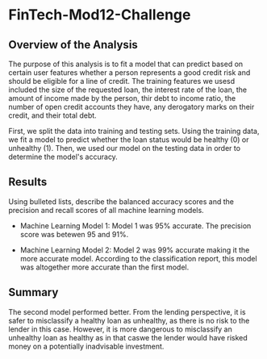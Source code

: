 # FinTech-Mod12-Challenge

## Overview of the Analysis

The purpose of this analysis is to fit a model that can predict based on certain user features whether a person represents a good credit risk and should be eligible for a line of credit. The training features we usesd included the size of the requested loan, the interest rate of the loan, the amount of income made by the person, thir debt to income ratio, the number of open credit accounts they have, any derogatory marks on their credit, and their total debt.

First, we split the data into training and testing sets. Using the training data, we fit a model to predict whether the loan status would be healthy (0) or unhealthy (1). Then, we used our model on the testing data in order to determine the model's accuracy.

## Results

Using bulleted lists, describe the balanced accuracy scores and the precision and recall scores of all machine learning models.

* Machine Learning Model 1:
 Model 1 was 95% accurate. The precision score was betewen 95 and 91%.


* Machine Learning Model 2:
Model 2 was 99% accurate making it the more accurate model. According to the classification report, this model was altogether more accurate than the first model.

## Summary
The second model performed better. From the lending perspective, it is safer to misclassify a healthy loan as unhealthy, as there is no risk to the lender in this case. However, it is more dangerous to misclassify an unhealthy loan as healthy as in that caswe the lender would have risked money on a potentially inadvisable investment.
